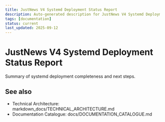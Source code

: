 ```yaml
---
title: JustNews V4 Systemd Deployment Status Report
description: Auto-generated description for JustNews V4 Systemd Deployment Status Report
tags: [documentation]
status: current
last_updated: 2025-09-12
---
```


# JustNews V4 Systemd Deployment Status Report

Summary of systemd deployment completeness and next steps.

## See also

- Technical Architecture: markdown_docs/TECHNICAL_ARCHITECTURE.md
- Documentation Catalogue: docs/DOCUMENTATION_CATALOGUE.md
